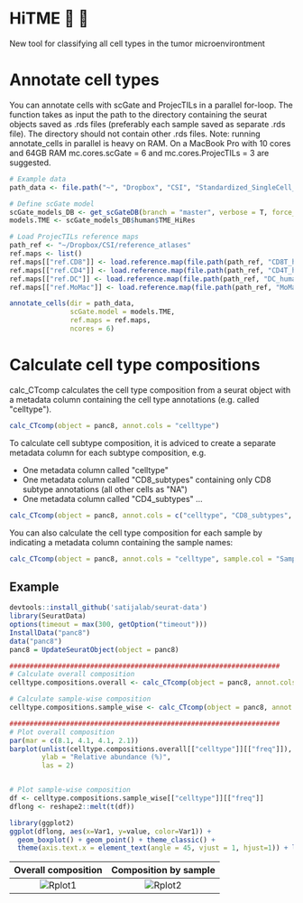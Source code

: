 # HiTME :dart: :facepunch:

New tool for classifying all cell types in the tumor microenvirontment

# Annotate cell types
You can annotate cells with scGate and ProjecTILs in a parallel for-loop.
The function takes as input the path to the directory containing the seurat objects saved as .rds files (preferably each sample saved as separate .rds file). The directory should not contain other .rds files.
Note: running annotate_cells in parallel is heavy on RAM. On a MacBook Pro with 10 cores and 64GB RAM mc.cores.scGate = 6 and mc.cores.ProjecTILs = 3 are suggested.

```r
# Example data
path_data <- file.path("~", "Dropbox", "CSI", "Standardized_SingleCell_Datasets", "ZhangY_2022_34653365", "output", "test")

# Define scGate model
scGate_models_DB <- get_scGateDB(branch = "master", verbose = T, force_update = TRUE)
models.TME <- scGate_models_DB$human$TME_HiRes

# Load ProjecTILs reference maps
path_ref <- "~/Dropbox/CSI/reference_atlases"
ref.maps <- list()
ref.maps[["ref.CD8"]] <- load.reference.map(file.path(path_ref, "CD8T_human_ref_v1.rds"))
ref.maps[["ref.CD4"]] <- load.reference.map(file.path(path_ref, "CD4T_human_ref_v2.rds"))
ref.maps[["ref.DC"]] <- load.reference.map(file.path(path_ref, "DC_human_ref_v1.rds"))
ref.maps[["ref.MoMac"]] <- load.reference.map(file.path(path_ref, "MoMac_human_v1.rds"))

annotate_cells(dir = path_data,
               scGate.model = models.TME,
               ref.maps = ref.maps,
               ncores = 6)
```


# Calculate cell type compositions
calc_CTcomp calculates the cell type composition from a seurat object with a metadata column containing the cell type annotations (e.g. called "celltype").
```r
calc_CTcomp(object = panc8, annot.cols = "celltype")
```

To calculate cell subtype composition, it is adviced to create a separate metadata column for each subtype composition, e.g.
- One metadata column called "celltype"
- One metadata column called "CD8_subtypes" containing only CD8 subtype annotations (all other cells as "NA")
- One metadata column called "CD4_subtypes" ...
```r
calc_CTcomp(object = panc8, annot.cols = c("celltype", "CD8_subtypes", "CD4_subtypes"))
```

You can also calculate the cell type composition for each sample by indicating a metadata column containing the sample names:
```r
calc_CTcomp(object = panc8, annot.cols = "celltype", sample.col = "Sample")
```

## Example
```r
devtools::install_github('satijalab/seurat-data')
library(SeuratData)
options(timeout = max(300, getOption("timeout")))
InstallData("panc8")
data("panc8")
panc8 = UpdateSeuratObject(object = panc8)

###################################################################
# Calculate overall composition
celltype.compositions.overall <- calc_CTcomp(object = panc8, annot.cols = "celltype")

# Calculate sample-wise composition
celltype.compositions.sample_wise <- calc_CTcomp(object = panc8, annot.cols = "celltype", sample.col = "orig.ident")

###################################################################
# Plot overall composition
par(mar = c(8.1, 4.1, 4.1, 2.1)) 
barplot(unlist(celltype.compositions.overall[["celltype"]][["freq"]]),
        ylab = "Relative abundance (%)",
        las = 2)


# Plot sample-wise composition
df <- celltype.compositions.sample_wise[["celltype"]][["freq"]]
dflong <- reshape2::melt(t(df))

library(ggplot2)
ggplot(dflong, aes(x=Var1, y=value, color=Var1)) +
  geom_boxplot() + geom_point() + theme_classic() +
  theme(axis.text.x = element_text(angle = 45, vjust = 1, hjust=1)) + labs(x = "", y = "Relative abundance (%)") + NoLegend()
```

|Overall composition|Composition by sample|
|:-:|:-:|
|![Rplot1](https://github.com/carmonalab/HiTME/assets/67605347/43c81cfc-e4a2-42eb-8b8f-bf70da52a271)|![Rplot2](https://github.com/carmonalab/HiTME/assets/67605347/d876846d-b7c9-4ff4-af5c-a4bfefcbc29f)|
